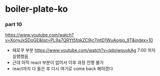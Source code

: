 # boiler-plate-ko


### part 10
https://www.youtube.com/watch?v=XonyJxSDoGE&list=PL9a7QRYt5fqkZC9jc7jntD1WuAogjo_9T&index=10

- 헤로쿠 부분
https://www.youtube.com/watch?v=qdoiwouykAg 7:00 까지 실행했음
- 근데 아직 react 부분이 없어서 이후 과정 진행 불가
- react까지 다 들은 후 다시 여기로 come back 해야겠다
